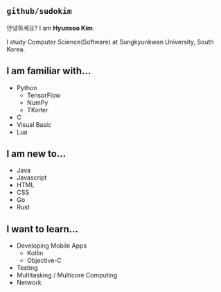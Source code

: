 ## `github/sudokim`
안녕하세요? I am **Hyunsoo Kim**.

I study Computer Science(Software) at Sungkyunkwan University, South Korea.

## I am familiar with...
* Python
  * TensorFlow
  * NumPy
  * TKinter
* C
* Visual Basic
* Lua

## I am new to...
* Java
* Javascript
* HTML
* CSS
* Go
* Rust

## I want to learn...
* Developing Mobile Apps
  * Kotlin
  * Objective-C
* Testing
* Multitasking / Multicore Computing
* Network
